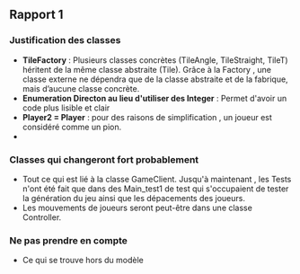 Rapport 1
-------------------

### Justification des classes
- **TileFactory** : Plusieurs classes concrètes (TileAngle, TileStraight, TileT) héritent de la même classe abstraite (Tile). Grâce à la Factory , une classe externe ne dépendra que de la classe abstraite et de la fabrique, mais d’aucune classe concrète.
- **Enumeration Directon au lieu d'utiliser des Integer** : Permet d'avoir un code plus lisible et clair 
- **Player2 = Player** : pour des raisons de simplification , un joueur est considéré comme un pion.
- 
### Classes qui changeront fort probablement 

- Tout ce qui est lié à la classe GameClient. Jusqu'à maintenant , les Tests n'ont été fait que dans des Main_test1 de test qui s'occupaient de tester la génération du jeu ainsi que les dépacements des joueurs.
- Les mouvements de joueurs seront peut-être dans une classe Controller.

### Ne pas prendre en compte 

- Ce qui se trouve hors du modèle



